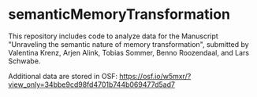 # semanticMemoryTransformation

This repository includes code to analyze data for the Manuscript "Unraveling the semantic nature of memory transformation", 
submitted by Valentina Krenz, Arjen Alink, Tobias Sommer, Benno Roozendaal, and Lars Schwabe.

Additional data are stored in OSF: https://osf.io/w5mxr/?view_only=34bbe9cd98fd4701b744b069477d5ad7
